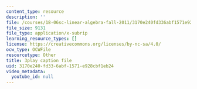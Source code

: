 ```yaml
---
content_type: resource
description: ''
file: /courses/18-06sc-linear-algebra-fall-2011/3170e240fd336abf1571e928cbf1eb24_5IGTFgPqlkw.srt
file_size: 9131
file_type: application/x-subrip
learning_resource_types: []
license: https://creativecommons.org/licenses/by-nc-sa/4.0/
ocw_type: OCWFile
resourcetype: Other
title: 3play caption file
uid: 3170e240-fd33-6abf-1571-e928cbf1eb24
video_metadata:
  youtube_id: null
---
```

